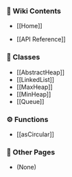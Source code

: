 ### 📘 Wiki Contents

- [[Home]]

- [[API Reference]]

### 🧱 Classes
  - [[AbstractHeap]]
  - [[LinkedList]]
  - [[MaxHeap]]
  - [[MinHeap]]
  - [[Queue]]

### ⚙️ Functions
  - [[asCircular]]

### 📄 Other Pages
  - (None)
